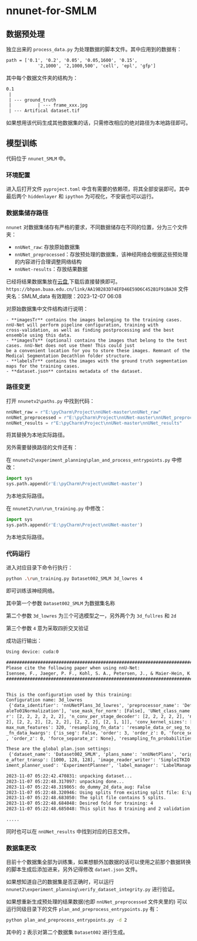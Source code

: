 # nnunet-for-SMLM
## 数据预处理

独立出来的 `process_data.py` 为处理数据的脚本文件。其中应用到的数据有：

```txt
path = ['0.1', '0.2', '0.05', '0.05,1600', '0.15',
            '2,1000', '2,1000,500', 'cell', 'epl', 'gfp']
```

其中每个数据文件夹的结构为：

```txt
0.1
 |
 | --- ground_truth
 |          | --- frame_xxx.jpg
 | --- Artifical dataset.tif
```

如果想用该代码生成其他数据集的话，只需修改相应的绝对路径为本地路径即可。



## 模型训练

代码位于 `nnunet_SMLM` 中。

### 环境配置

进入后打开文件 `pyproject.toml` 中含有需要的依赖项，将其全部安装即可。其中最后两个 `hiddenlayer` 和 `ipython` 为可视化，不安装也可以运行。



### 数据集储存路径

`nnunet` 对数据集储存有严格的要求，不同数据储存在不同的位置，分为三个文件夹：

* `nnUNet_raw`: 存放原始数据集
* `nnUNet_preprocessed`：存放预处理的数据集，该神经网络会根据这些预处理的内容进行合理调整网络结构
* `nnUNet-results`：存放结果数据

已经将结果数据集放在[云盘](https://bhpan.buaa.edu.cn/link/AA19B283D74EFD46E59D6C452B1F91BA38),下载后直接替换即可。`https://bhpan.buaa.edu.cn/link/AA19B283D74EFD46E59D6C452B1F91BA38`
文件夹名：SMLM_data
有效期限：2023-12-07 06:08





对原始数据集中文件结构进行说明：

```
- **imagesTr** contains the images belonging to the training cases. nnU-Net will perform pipeline configuration, training with 
cross-validation, as well as finding postprocessing and the best ensemble using this data. 
- **imagesTs** (optional) contains the images that belong to the test cases. nnU-Net does not use them! This could just 
be a convenient location for you to store these images. Remnant of the Medical Segmentation Decathlon folder structure.
- **labelsTr** contains the images with the ground truth segmentation maps for the training cases. 
- **dataset.json** contains metadata of the dataset.
```

### 路径变更

打开 `nnunetv2\paths.py` 中找到代码：

```python
nnUNet_raw = r"E:\pyCharm\Project\nnUNet-master\nnUNet_raw"
nnUNet_preprocessed = r"E:\pyCharm\Project\nnUNet-master\nnUNet_preprocessed"
nnUNet_results = r"E:\pyCharm\Project\nnUNet-master\nnUNet_results"
```

将其替换为本地实际路径。



另外需要替换路径的文件还有：



在 `nnunetv2\experiment_planning\plan_and_process_entrypoints.py` 中修改：

```python
import sys
sys.path.append(r'E:\pyCharm\Project\nnUNet-master')
```

为本地实际路径。



在 `nnunet2\run\run_training.py` 中修改：

```python
import sys
sys.path.append(r'E:\pyCharm\Project\nnUNet-master')
```

为本地实际路径。



### 代码运行

进入对应目录下命令行执行：

```bash
python .\run_training.py Dataset002_SMLM 3d_lowres 4
```

即可训练该神经网络。



其中第一个参数 `Dataset002_SMLM` 为数据集名称

第二个参数 `3d_lowres` 为三个可选模型之一，另外两个为 `3d_fullres` 和 `2d`

第三个参数 `4` 意为采取四折交叉验证



成功运行输出：

```txt
Using device: cuda:0

#######################################################################
Please cite the following paper when using nnU-Net:
Isensee, F., Jaeger, P. F., Kohl, S. A., Petersen, J., & Maier-Hein, K. H. (2021). nnU-Net: a self-configuring method for deep learning-based biomedical image segmentation. Nature methods, 18(2), 203-211.
#######################################################################


This is the configuration used by this training:
Configuration name: 3d_lowres
 {'data_identifier': 'nnUNetPlans_3d_lowres', 'preprocessor_name': 'DefaultPreprocessor', 'batch_size': 2, 'patch_size': [256, 96, 96], 'median_image_size_in_voxels': [813, 104, 104], 'spacing': [1.2298738654248702, 1.2298738654248702, 1.2298738654248702], 'normalization_schemes': ['Resc
aleTo01Normalization'], 'use_mask_for_norm': [False], 'UNet_class_name': 'PlainConvUNet', 'UNet_base_num_features': 32, 'n_conv_per_stage_encode
r': [2, 2, 2, 2, 2, 2], 'n_conv_per_stage_decoder': [2, 2, 2, 2, 2], 'num_pool_per_axis': [5, 4, 4], 'pool_op_kernel_sizes': [[1, 1, 1], [2, 2, 
2], [2, 2, 2], [2, 2, 2], [2, 2, 2], [2, 1, 1]], 'conv_kernel_sizes': [[3, 3, 3], [3, 3, 3], [3, 3, 3], [3, 3, 3], [3, 3, 3], [3, 3, 3]], 'unet_
max_num_features': 320, 'resampling_fn_data': 'resample_data_or_seg_to_shape', 'resampling_fn_seg': 'resample_data_or_seg_to_shape', 'resampling
_fn_data_kwargs': {'is_seg': False, 'order': 3, 'order_z': 0, 'force_separate_z': None}, 'resampling_fn_seg_kwargs': {'is_seg': True, 'order': 1
, 'order_z': 0, 'force_separate_z': None}, 'resampling_fn_probabilities': 'resample_data_or_seg_to_shape', 'resampling_fn_probabilities_kwargs': {'is_seg': False, 'order': 1, 'order_z': 0, 'force_separate_z': None}, 'batch_dice': False, 'next_stage': '3d_cascade_fullres'}

These are the global plan.json settings:
 {'dataset_name': 'Dataset002_SMLM', 'plans_name': 'nnUNetPlans', 'original_median_spacing_after_transp': [1.0, 1.0, 1.0], 'original_median_shap
e_after_transp': [1000, 128, 128], 'image_reader_writer': 'SimpleITKIO', 'transpose_forward': [0, 1, 2], 'transpose_backward': [0, 1, 2], 'exper
iment_planner_used': 'ExperimentPlanner', 'label_manager': 'LabelManager', 'foreground_intensity_properties_per_channel': {'0': {'max': 65535.0, 'mean': 1198.0870361328125, 'median': 424.0, 'min': 217.0, 'percentile_00_5': 419.0, 'percentile_99_5': 15514.0, 'std': 2377.73486328125}}}    

2023-11-07 05:22:42.470831: unpacking dataset...
2023-11-07 05:22:48.317097: unpacking done...
2023-11-07 05:22:48.319865: do_dummy_2d_data_aug: False
2023-11-07 05:22:48.320946: Using splits from existing split file: E:\pyCharm\Project\nnUNet-master\nnUNet_preprocessed\Dataset002_SMLM\splits_final.json
2023-11-07 05:22:48.683050: The split file contains 5 splits.
2023-11-07 05:22:48.684048: Desired fold for training: 4
2023-11-07 05:22:48.685048: This split has 8 training and 2 validation cases.

.....
```



同时也可以在 `nnUNet_results` 中找到对应的日志文件。



### 数据集更改

目前十个数据集全部为训练集，如果想额外加数据的话可以使用之前那个数据转换的脚本生成后添加进来，另外记得修改 `dataet.json` 文件。



如果想知道自己的数据集是否正确时，可以运行 `nnunet2\experiment_planning\verify_dataset_integrity.py` 进行验证。



如果想重新生成预处理的结果数据(也即 `nnUNet_preprocessed` 文件夹里的) 可以运行同级目录下的文件 `plan_and_preprocess_entrypoints.py` 有：

```bash
python plan_and_preprocess_entrypoints.py -d 2
```

其中的 `2` 表示对第二个数据集 `Dataset002` 进行生成。
